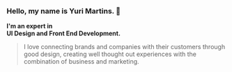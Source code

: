 ### Hello, my name is Yuri Martins. 👋

**I'm an expert in** <br />
**UI Design and Front End Development.**

> I love connecting brands and companies with their customers through good design, creating well thought out experiences with the combination of business and marketing.

<!--
**yumartins/yumartins** is a ✨ _special_ ✨ repository because its `README.md` (this file) appears on your GitHub profile.

Here are some ideas to get you started:

- 🔭 I’m currently working on ...
- 🌱 I’m currently learning ...
- 👯 I’m looking to collaborate on ...
- 🤔 I’m looking for help with ...
- 💬 Ask me about ...
- 📫 How to reach me: ...
- 😄 Pronouns: ...
- ⚡ Fun fact: ...
-->
